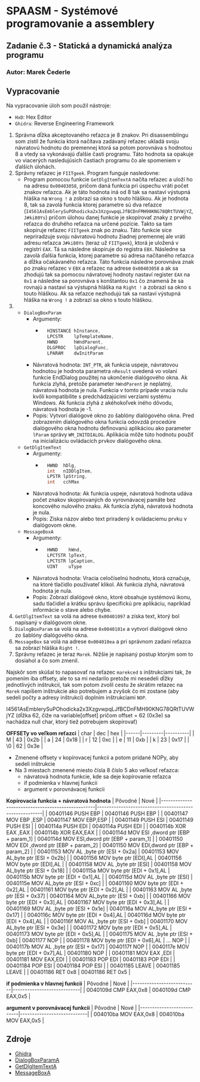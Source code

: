 # SPAASM - Systémové programovanie a assemblery
## Zadanie č.3 - Statická a dynamická analýza programu
### Autor: Marek Čederle


## Vypracovanie

Na vypracovanie úloh som použil nástroje:
- `HxD`: Hex Editor
- `Ghidra`: Reverse Engineering Framework


1. Správna dĺžka akceptovaného reťazca je 8 znakov. Pri disassemblingu som zistil že funkcia ktorá načítava zadávaný reťazec ukladá svoju návratovú hodnotu do premennej ktorá sa potom porovnáva s hodnotou 8 a vtedy sa vykonávajú ďalšie časti programu. Táto hodnota sa opakuje vo viacerých nasledujúsich častiach programu čo ale spomeniem v ďalších úlohách.
2. Správny reťazec je `FIITgeek`. Program funguje nasledovne:
    - Program pomocou funkcie `GetDlgItemTextA` načíta reťazec a uloží ho na adresu `0x00403058`, pričom daná funkcia pri úspechu vráti počet znakov reťazca. Ak je táto hodnota iná od 8 tak sa nastaví výstupná hláška na `Wrong !` a zobrazí sa okno s touto hláškou. Ak je hodnota 8, tak sa zavolá funkcia ktorej parametre sú dva reťazce (`I4561AsEmblerySuPOhodicka2x3XzgvwpqLJfBCDnFMH90KNG78QRtTUVWjYZ`, `J#ki80Ys`) pričom úlohou danej funkcie je skopírovať znaky z prvého reťazca do druhého reťazca na určené pozície. Takto sa tam skopíruje reťazec `FIITgeek` znak po znaku. Táto funkcie síce nepriradzuje svoju návratovú hodnotu žiadnej premennej ale vráti adresu reťazca `J#ki80Ys`  (teraz už `FIITgeek`), ktorá je uložená v registri `EAX`. Tá sa následne skopíruje do registra `EBX`. Následne sa zavolá ďalšia funkcia, ktorej parametre sú adresa načítaného reťazca a dĺžka očakávaného reťazca. Táto funkcia následne porovnáva znak po znaku reťazec v `EBX` a reťazec na adrese `0x00403058` a ak sa zhodujú tak sa pomocou návratovej hodnoty nastaví register `EAX` na `0x1` a následne sa porovnáva s konštantou `0x1` čo znamená že sa rovnajú a nastaví sa výstupná hláška na `Right !` a zobrazí sa okno s touto hláškou. Ak sa reťazce nezhodujú tak sa nastaví výstupná hláška na `Wrong !` a zobrazí sa okno s touto hláškou.
3. 
    - `DialogBoxParam`
        - Argumenty: 
            - ```c++
                HINSTANCE hInstance,
                LPCSTR    lpTemplateName,
                HWND      hWndParent,
                DLGPROC   lpDialogFunc,
                LPARAM    dwInitParam
        - Návratová hodnota: `INT_PTR`, ak funkcia uspeje, návratovou hodnotou je hodnota parametra `nResult` uvedená vo volaní funkcie EndDialog použitej na ukončenie dialógového okna. Ak funkcia zlyhá, pretože parameter `hWndParent` je neplatný, návratová hodnota je nula. Funkcia v tomto prípade vracia nulu kvôli kompatibilite s predchádzajúcimi verziami systému Windows. Ak funkcia zlyhá z akéhokoľvek iného dôvodu, návratová hodnota je -1.
        - Popis: Vytvorí dialógové okno zo šablóny dialógového okna. Pred zobrazením dialógového okna funkcia odovzdá procedúre dialógového okna hodnotu definovanú aplikáciou ako parameter `lParam` správy `WM_INITDIALOG`. Aplikácia môže túto hodnotu použiť na inicializáciu ovládacích prvkov dialógového okna.
    - `GetDlgItemText`
        - Argumenty: 
            - ```c++
                HWND  hDlg,
                int   nIDDlgItem,
                LPSTR lpString,
                int   cchMax
        - Návratová hodnota: Ak funkcia uspeje, návratová hodnota udáva počet znakov skopírovaných do vyrovnávacej pamäte bez koncového nulového znaku. Ak funkcia zlyhá, návratová hodnota je nula.
        - Popis: Získa názov alebo text priradený k ovládaciemu prvku v dialógovom okne.
    - `MessageBoxA`
        - Argumenty: 
            - ```c++
                HWND    hWnd,
                LPCTSTR lpText,
                LPCTSTR lpCaption,
                UINT    uType
        - Návratová hodnota: Vracia celočíselnú hodnotu, ktorá označuje, na ktoré tlačidlo používateľ klikol. Ak funkcia zlyhá, návratová hodnota je nula.
        - Popis: Zobrazí dialógové okno, ktoré obsahuje systémovú ikonu, sadu tlačidiel a krátku správu špecifickú pre aplikáciu, napríklad informácie o stave alebo chybe.
4. `GetDlgItemText` sa volá na adrese `0x00401097` a získa text, ktorý bol napísaný v dialógovom okne.
5. `DialogBoxParam` sa volá na adrese `0x0040101e` a vytvorí dialógové okno zo šablóny dialógového okna.
6. `MessageBox` sa volá na adrese `0x004010ea` a pri správnom zadaní reťazca sa zobrazí hláška `Right !`.
7. Správny reťazec je teraz `Marek`. Nižšie je napísaný postup ktorým som to dosiahol a čo som zmenil.

Najskôr som skúšal to napasovať na reťazec `marekced` s inštrukciami tak, že pomením iba offsety, ale to sa mi nedarilo pretože mi nesedeli dĺžky jednotlivých inštrukcií, tak som potom zvolil cestu že skrátim retazec na `Marek` napíšem inštrukcie ako potrebujem a zvyšok čo mi zostane (aby sedeli počty a adresy inštrukcí) doplním inštrukciami `NOP`.

I4561AsEmblerySuPOhodicka2x3XzgvwpqLJfBCDnFMH90KNG78QRtTUVWjYZ (dĺžka 62, čiže na variable[offset] pričom offset = 62 (0x3e) sa nachádza null char, ktorý tiež potrebujem skopírovať)

**OFFSETy vo veľkom reťazci**
| char |   dec   |   hex    |
|------|---------|----------|
| M    |    43   |   0x2b   |
| a    |    24   |   0x18   |
| r    |    12   |   0xc    |
| e    |    11   |   0xb    |
| k    |    23   |   0x17   |
| \0   |    62   |   0x3e   |

- Zmenené offsety v kopírovacej funkcii a potom pridané NOPy, aby sedeli inštrukcie
- Na 3 miestach zmenené miesto čísla 8 číslo 5 ako veľkosť reťazca:
    - návratová hodnota funkcie, kde sa deje kopírovanie reťazca
    - if podmienka v hlavnej funkcii
    - argument v porovnávacej funkcii

**Kopírovacia funkcia + návratová hodnota**
|                      Pôvodné                     |                         Nové                          |
|--------------------------------------------------|-------------------------------------------------------|
| 00401146  PUSH   EBP                             |   00401146   PUSH    EBP                              |
| 00401147   MOV   EBP ,ESP                        |   00401147    MOV    EBP,ESP                          |
| 00401149  PUSH   ESI                             |   00401149   PUSH    ESI                              |
| 0040114a  PUSH   EDI                             |   0040114a   PUSH    EDI                              |
| 0040114b   XOR   EAX ,EAX                        |   0040114b    XOR    EAX,EAX                          |
| 0040114d   MOV   ESI ,dword ptr [EBP + param_1]  |   0040114d    MOV    ESI,dword ptr [EBP + param_1]    |
| 00401150   MOV   EDI ,dword ptr [EBP + param_2]  |   00401150    MOV    EDI,dword ptr [EBP + param_2]    |
| 00401153   MOV   AL ,byte ptr [ESI + 0x2a]       |   00401153    MOV    AL,byte ptr [ESI + 0x2b]         |
| 00401156   MOV   byte ptr [EDI],AL               |   00401156    MOV    byte ptr [EDI],AL                |
| 00401158   MOV   AL ,byte ptr [ESI]              |   00401158    MOV    AL,byte ptr [ESI + 0x18]         |
| 0040115a   MOV   byte ptr [EDI + 0x1],AL         |   0040115b    MOV    byte ptr [EDI + 0x1],AL          |
| 0040115d   MOV   AL ,byte ptr [ESI]              |   0040115e    MOV    AL,byte ptr [ESI + 0xc]          |
| 00401160   MOV   byte ptr [EDI + 0x2],AL         |   00401161    MOV    byte ptr [EDI + 0x2],AL          |
| 00401163   MOV   AL ,byte ptr [ESI + 0x37]       |   00401164    MOV    AL,byte ptr [ESI + 0xb]          |
| 00401166   MOV   byte ptr [EDI + 0x3],AL         |   00401167    MOV    byte ptr [EDI + 0x3],AL          |
| 00401169   MOV   AL ,byte ptr [ESI + 0x1e]       |   0040116a    MOV    AL,byte ptr [ESI + 0x17]         |
| 0040116c   MOV   byte ptr [EDI + 0x4],AL         |   0040116d    MOV    byte ptr [EDI + 0x4],AL          |
| 0040116f   MOV   AL ,byte ptr [ESI + 0xb]        |   00401170    MOV    AL,byte ptr [ESI + 0x3e]         |
| 00401172   MOV   byte ptr [EDI + 0x5],AL         |   00401173    MOV    byte ptr [EDI + 0x5],AL          |
| 00401175   MOV   AL ,byte ptr [ESI + 0xb]        |   00401177    NOP                                     |
| 00401178   MOV   byte ptr [EDI + 0x6],AL         |   ...         NOP                                     |
| 0040117b   MOV   AL ,byte ptr [ESI + 0x17]       |   0040117f    NOP                                     |
| 0040117e   MOV   byte ptr [EDI + 0x7],AL         |   00401180    NOP                                     |
| 00401181   MOV   EAX ,EDI                        |   00401181    MOV    EAX,EDI                          |
| 00401183   POP   EDI                             |   00401183    POP    EDI                              |
| 00401184   POP   ESI                             |   00401184    POP    ESI                              |
| 00401185  LEAVE                                  |   00401185   LEAVE                                    |
| 00401186   RET   0x8                             |   00401186    RET    0x5                              |

**if podmienka v hlavnej funkcii**
|          Pôvodné          |             Nové           |
|---------------------------|----------------------------|
| 0040109d  CMP   EAX,0x8   |   0040109d  CMP   EAX,0x5  |

**argument v porovnávacej funkcii**
|           Pôvodné         |           Nové             |
|---------------------------|----------------------------|
| 004010ba  MOV   EAX,0x8   |   004010ba  MOV   EAX,0x5  |


## Zdroje
- [Ghidra](https://github.com/NationalSecurityAgency/ghidra)
- [DialogBoxParamA](https://learn.microsoft.com/en-us/windows/win32/api/winuser/nf-winuser-dialogboxparama)
- [GetDlgItemTextA](https://learn.microsoft.com/en-us/windows/win32/api/winuser/nf-winuser-getdlgitemtexta)
- [MessageBoxA](https://learn.microsoft.com/en-us/windows/win32/api/winuser/nf-winuser-messageboxa)